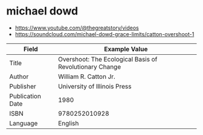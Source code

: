 # michael dowd

- <https://www.youtube.com/@thegreatstory/videos>
- <https://soundcloud.com/michael-dowd-grace-limits/catton-overshoot-1>

| Field            | Example Value                                           |
|------------------|---------------------------------------------------------|
| Title            | Overshoot: The Ecological Basis of Revolutionary Change |
| Author           | William R. Catton Jr.                                   |
| Publisher        | University of Illinois Press                            |
| Publication Date | 1980                                                    |
| ISBN             | 9780252010928                                           |
| Language         | English                                                 |
